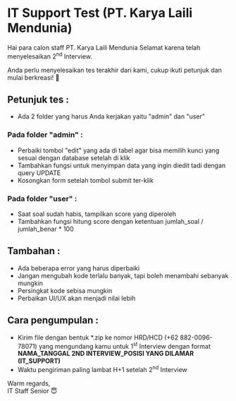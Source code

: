 # IT Support Test (PT. Karya Laili Mendunia)
Hai para calon staff PT. Karya Laili Mendunia
Selamat karena telah menyelesaikan 2<sup>nd</sup> Interview.

Anda perlu menyelesaikan tes terakhir dari kami, cukup ikuti petunjuk dan mulai berkreasi! :star_struck:

## Petunjuk tes :
* Ada 2 folder yang harus Anda kerjakan yaitu "admin" dan "user"

### Pada folder "admin" :
* Perbaiki tombol "edit" yang ada di tabel agar bisa memilih kunci yang sesuai dengan database setelah di klik<br>
* Tambahkan fungsi untuk menyimpan data yang ingin diedit tadi dengan query UPDATE<br>
* Kosongkan form setelah tombol submit ter-klik

### Pada folder "user" :
* Saat soal sudah habis, tampilkan score yang diperoleh<br>
* Tambahkan fungsi hitung score dengan ketentuan jumlah_soal / jumlah_benar * 100

## Tambahan :
* Ada beberapa error yang harus diperbaiki<br>
* Jangan mengubah kode terlalu banyak, tapi boleh menambahi sebanyak mungkin<br>
* Persingkat kode sebisa mungkin<br>
* Perbaikan UI/UX akan menjadi nilai lebih

## Cara pengumpulan :
* Kirim file dengan bentuk \*.zip ke nomor HRD/HCD (+62 882-0096-78071) yang mengundang kamu untuk 1<sup>st</sup> Interview dengan format <b>NAMA_TANGGAL 2ND INTERVIEW_POSISI YANG DILAMAR (IT_SUPPORT)</b><br>
* Waktu pengiriman paling lambat H+1 setelah 2<sup>nd</sup> Interview

Warm regards,<br>
IT Staff Senior :innocent:
